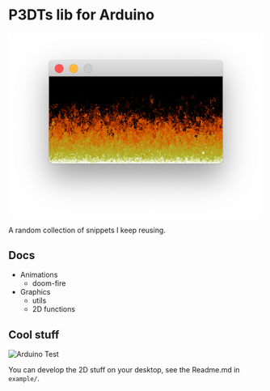 # P3DTs lib for Arduino

![Desktop Test](/docs/doom-fire.png)

A random collection of snippets I keep reusing.

## Docs

- Animations
    - doom-fire
- Graphics
    - utils
    - 2D functions

## Cool stuff

![Arduino Test](/docs/watch-doom-fire.png)

You can develop the 2D stuff on your desktop, see the Readme.md in `example/`.